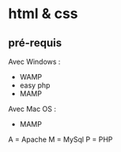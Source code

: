 # html & css

## pré-requis

Avec Windows :
- WAMP
- easy php
- MAMP

Avec Mac OS :
- MAMP

A = Apache
M = MySql
P = PHP

